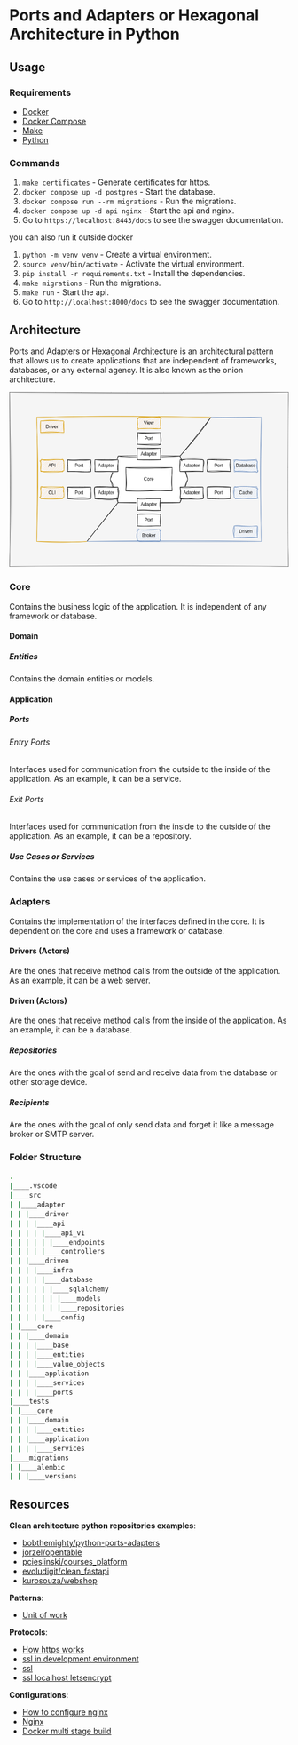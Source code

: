 # Ports and Adapters or Hexagonal Architecture in Python

## Usage

### Requirements

- [Docker](https://docs.docker.com/get-docker/)
- [Docker Compose](https://docs.docker.com/compose/install/)
- [Make](https://www.gnu.org/software/make/)
- [Python](https://www.python.org/downloads/)

### Commands

1. `make certificates` - Generate certificates for https.
2. `docker compose up -d postgres` - Start the database.
3. `docker compose run --rm migrations` - Run the migrations.
4. `docker compose up -d api nginx` - Start the api and nginx.
5. Go to `https://localhost:8443/docs` to see the swagger documentation.

you can also run it outside docker

1. `python -m venv venv` - Create a virtual environment.
2. `source venv/bin/activate` - Activate the virtual environment.
3. `pip install -r requirements.txt` - Install the dependencies.
4. `make migrations` - Run the migrations.
5. `make run` - Start the api.
6. Go to `http://localhost:8000/docs` to see the swagger documentation.

## Architecture

Ports and Adapters or Hexagonal Architecture is an architectural pattern that allows us to create applications that are independent of frameworks, databases, or any external agency. It is also known as the onion architecture.

![img](./docs/images/ports-adapters.drawio.png)

### Core

Contains the business logic of the application. It is independent of any framework or database.

#### Domain

##### Entities

Contains the domain entities or models.

#### Application

##### Ports

###### Entry Ports

Interfaces used for communication from the outside to the inside of the application. As an example, it can be a service.

###### Exit Ports

Interfaces used for communication from the inside to the outside of the application. As an example, it can be a repository.

##### Use Cases or Services

Contains the use cases or services of the application.

### Adapters

Contains the implementation of the interfaces defined in the core. It is dependent on the core and uses a framework or database.

#### Drivers (Actors)

Are the ones that receive method calls from the outside of the application. As an example, it can be a web server.

#### Driven (Actors)

Are the ones that receive method calls from the inside of the application. As an example, it can be a database.

##### Repositories

Are the ones with the goal of send and receive data from the database or other storage device.

##### Recipients

Are the ones with the goal of only send data and forget it like a message broker or SMTP server.

### Folder Structure

```sh
.
|____.vscode
|____src
| |____adapter
| | |____driver
| | | |____api
| | | | |____api_v1
| | | | | |____endpoints
| | | | |____controllers
| | |____driven
| | | |____infra
| | | | |____database
| | | | | |____sqlalchemy
| | | | | | |____models
| | | | | | |____repositories
| | | | |____config
| |____core
| | |____domain
| | | |____base
| | | |____entities
| | | |____value_objects
| | |____application
| | | |____services
| | | |____ports
|____tests
| |____core
| | |____domain
| | | |____entities
| | |____application
| | | |____services
|____migrations
| |____alembic
| | |____versions
```

## Resources

**Clean architecture python repositories examples**:

- [bobthemighty/python-ports-adapters](https://github.com/bobthemighty/python-ports-adapters)
- [jorzel/opentable](https://github.com/jorzel/opentable)
- [pcieslinski/courses_platform](https://github.com/pcieslinski/courses_platform)
- [evoludigit/clean_fastapi](https://github.com/evoludigit/clean_fastapi)
- [kurosouza/webshop](https://github.com/kurosouza/webshop)

**Patterns**:

- [Unit of work](https://medium.com/@surajit.das0320/understanding-unit-of-work-manager-bcdfb9190d86)

**Protocols**:

- [How https works](https://howhttps.works/)
- [ssl in development environment](https://medium.com/geekculture/webapp-nginx-and-ssl-in-docker-compose-6d02bdbe8fa0)
- [ssl](https://pentacent.medium.com/nginx-and-lets-encrypt-with-docker-in-less-than-5-minutes-b4b8a60d3a71)
- [ssl localhost letsencrypt](https://letsencrypt.org/docs/certificates-for-localhost/)

**Configurations**:

- [How to configure nginx](https://web.archive.org/web/20230321180419/https://www.patricksoftwareblog.com/how-to-configure-nginx-for-a-flask-web-application/)
- [Nginx](https://www.nginx.com/resources/wiki/start/topics/examples/full/)
- [Docker multi stage build](https://pythonspeed.com/articles/multi-stage-docker-python/)

